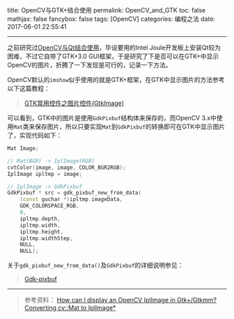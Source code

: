 title: OpenCV与GTK+结合使用
permalink: OpenCV_and_GTK
toc: false
mathjax: false
fancybox: false
tags: [OpenCV]
categories: 编程之法
date: 2017-06-01 22:55:41

---

之前研究过[OpenCV与Qt结合使用](/2016/12/10/OpenCV_and_Qt/)，毕设要用的Intel Joule开发板上安装Qt较为困难，不过它自带了GTK+3.0 GUI框架，于是研究了下是否可以在GTK+中显示OpenCV的图片，折腾了一下发现是可行的，记录一下方法。

<!--more-->

OpenCV默认的`imshow`似乎使用的就是GTK+框架，在GTK中显示图片的方法参考以下这篇教程：

> [GTK常用控件之图片控件(GtkImage)](http://blog.csdn.net/tennysonsky/article/details/43057081)

可以看到，GTK中的图片是使用`GdkPixbuf`结构体来保存的，而OpenCV 3.x中使用`Mat`类来保存图片，所以只要实现`Mat`到`GdkPixbuf`的转换即可在GTK中显示图片了，实现代码如下：

```C++
Mat Image;

// Mat(BGR) -> IplImage(RGB)
cvtColor(image, image, COLOR_BGR2RGB);
IplImage ipltmp = image;

// IplImage -> GdkPixbuf
GdkPixbuf * src = gdk_pixbuf_new_from_data(
	(const guchar *)ipltmp.imageData, 
	GDK_COLORSPACE_RGB, 
	0, 
	ipltmp.depth, 
	ipltmp.width, 
	ipltmp.height, 
	ipltmp.widthStep, 
	NULL, 
	NULL);
```

关于`gdk_pixbuf_new_from_data()`及`GdkPixbuf`的详细说明参见：

> [Gdk-pixbuf](http://openbooks.sourceforge.net/books/wga/graphics-gdk-pixbuf.html)

----------

> 参考资料：
> [How can I display an OpenCV IplImage in Gtk+/Gtkmm?](https://stackoverflow.com/questions/1188665/how-can-i-display-an-opencv-iplimage-in-gtk-gtkmm/1230761#1230761)
> [Converting cv::Mat to IplImage*](https://stackoverflow.com/questions/4664187/converting-cvmat-to-iplimage)